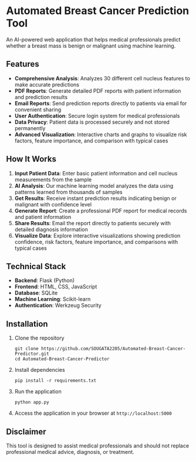 ﻿# Automated Breast Cancer Prediction Tool

An AI-powered web application that helps medical professionals predict whether a breast mass is benign or malignant using machine learning.

## Features

- **Comprehensive Analysis**: Analyzes 30 different cell nucleus features to make accurate predictions
- **PDF Reports**: Generate detailed PDF reports with patient information and prediction results
- **Email Reports**: Send prediction reports directly to patients via email for convenient sharing
- **User Authentication**: Secure login system for medical professionals
- **Data Privacy**: Patient data is processed securely and not stored permanently
- **Advanced Visualization**: Interactive charts and graphs to visualize risk factors, feature importance, and comparison with typical cases

## How It Works

1. **Input Patient Data**: Enter basic patient information and cell nucleus measurements from the sample
2. **AI Analysis**: Our machine learning model analyzes the data using patterns learned from thousands of samples
3. **Get Results**: Receive instant prediction results indicating benign or malignant with confidence level
4. **Generate Report**: Create a professional PDF report for medical records and patient information
5. **Share Results**: Email the report directly to patients securely with detailed diagnosis information
6. **Visualize Data**: Explore interactive visualizations showing prediction confidence, risk factors, feature importance, and comparisons with typical cases

## Technical Stack

- **Backend**: Flask (Python)
- **Frontend**: HTML, CSS, JavaScript
- **Database**: SQLite
- **Machine Learning**: Scikit-learn
- **Authentication**: Werkzeug Security

## Installation

1. Clone the repository
   ```
   git clone https://github.com/SOUGATA2205/Automated-Breast-Cancer-Predictor.git
   cd Automated-Breast-Cancer-Predictor
   ```

2. Install dependencies
   ```
   pip install -r requirements.txt
   ```

3. Run the application
   ```
   python app.py
   ```

4. Access the application in your browser at `http://localhost:5000`

## Disclaimer

This tool is designed to assist medical professionals and should not replace professional medical advice, diagnosis, or treatment.
